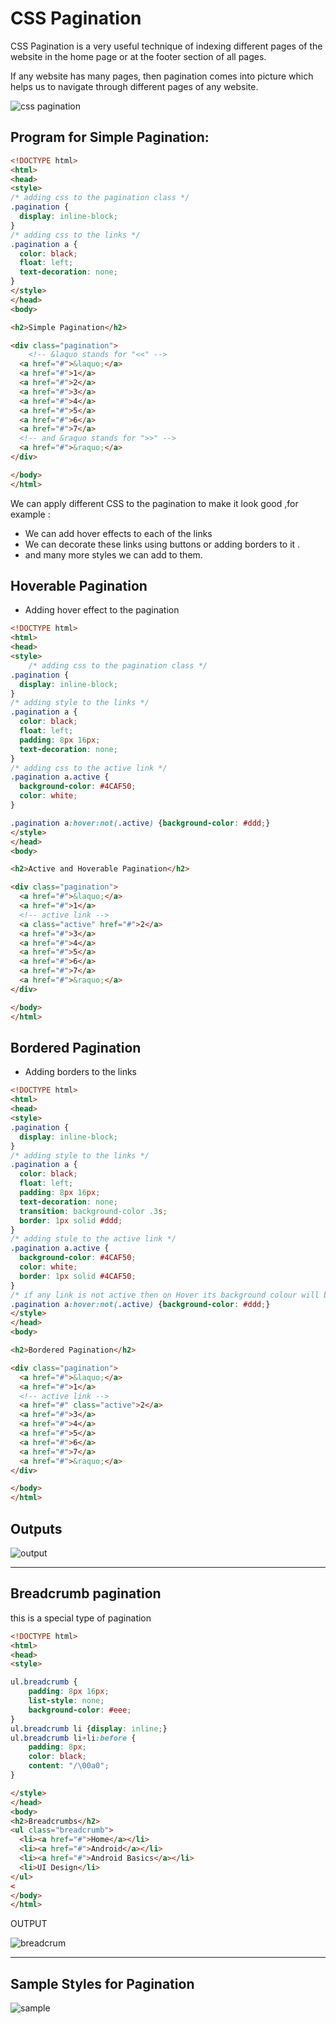 # CSS Pagination

CSS Pagination is a very useful technique of indexing different pages of the website in the home page or at the footer section of all pages.

If any website has many pages, then pagination comes into picture which helps us to navigate through different pages of any website.

![css pagination](https://imgur.com/9R7Avqe.jpg)

## Program for Simple Pagination:

```html
<!DOCTYPE html>
<html>
<head>
<style>
/* adding css to the pagination class */
.pagination {
  display: inline-block;
}
/* adding css to the links */
.pagination a {
  color: black;
  float: left;
  text-decoration: none;
}
</style>
</head>
<body>

<h2>Simple Pagination</h2>

<div class="pagination">
    <!-- &laquo stands for "<<" -->
  <a href="#">&laquo;</a>
  <a href="#">1</a>
  <a href="#">2</a>
  <a href="#">3</a>
  <a href="#">4</a>
  <a href="#">5</a>
  <a href="#">6</a>
  <a href="#">7</a>
  <!-- and &raquo stands for ">>" -->
  <a href="#">&raquo;</a>
</div>

</body>
</html>
```

We can apply different CSS to the pagination to make it look good ,for example : 

* We can add hover effects to each of the links
* We can decorate these links using buttons or adding borders to it .
* and many more styles we can add to them.


## Hoverable Pagination
* Adding hover effect to the pagination
```html
<!DOCTYPE html>
<html>
<head>
<style>
    /* adding css to the pagination class */
.pagination {
  display: inline-block;
}
/* adding style to the links */
.pagination a {
  color: black;
  float: left;
  padding: 8px 16px;
  text-decoration: none;
}
/* adding css to the active link */
.pagination a.active {
  background-color: #4CAF50;
  color: white;
}

.pagination a:hover:not(.active) {background-color: #ddd;}
</style>
</head>
<body>

<h2>Active and Hoverable Pagination</h2>

<div class="pagination">
  <a href="#">&laquo;</a>
  <a href="#">1</a>
  <!-- active link -->
  <a class="active" href="#">2</a>
  <a href="#">3</a>
  <a href="#">4</a>
  <a href="#">5</a>
  <a href="#">6</a>
  <a href="#">7</a>
  <a href="#">&raquo;</a>
</div>

</body>
</html>

```

## Bordered Pagination

* Adding borders to the links
```html
<!DOCTYPE html>
<html>
<head>
<style>
.pagination {
  display: inline-block;
}
/* adding style to the links */
.pagination a {
  color: black;
  float: left;
  padding: 8px 16px;
  text-decoration: none;
  transition: background-color .3s;
  border: 1px solid #ddd;
}
/* adding stule to the active link */
.pagination a.active {
  background-color: #4CAF50;
  color: white;
  border: 1px solid #4CAF50;
}
/* if any link is not active then on Hover its background colour will be grey */
.pagination a:hover:not(.active) {background-color: #ddd;}
</style>
</head>
<body>

<h2>Bordered Pagination</h2>

<div class="pagination">
  <a href="#">&laquo;</a>
  <a href="#">1</a>
  <!-- active link -->
  <a href="#" class="active">2</a>
  <a href="#">3</a>
  <a href="#">4</a>
  <a href="#">5</a>
  <a href="#">6</a>
  <a href="#">7</a>
  <a href="#">&raquo;</a>
</div>

</body>
</html>

```

## Outputs
![output](https://imgur.com/ewsAy7z.jpg)

<hr>

## Breadcrumb pagination
this is a special type of pagination
```html
<!DOCTYPE html>
<html>
<head>
<style>

ul.breadcrumb {
    padding: 8px 16px;
    list-style: none;
    background-color: #eee;
}
ul.breadcrumb li {display: inline;}
ul.breadcrumb li+li:before {
    padding: 8px;
    color: black;
    content: "/\00a0";
}

</style>
</head>
<body>
<h2>Breadcrumbs</h2>
<ul class="breadcrumb">
  <li><a href="#">Home</a></li>
  <li><a href="#">Android</a></li>
  <li><a href="#">Android Basics</a></li>
  <li>UI Design</li>
</ul>
<
</body>
</html>
```
OUTPUT

![breadcrum](https://imgur.com/lSetwk4.jpg)
<hr>

## Sample Styles for Pagination
![sample](https://imgur.com/fqmrl7L.jpg)


